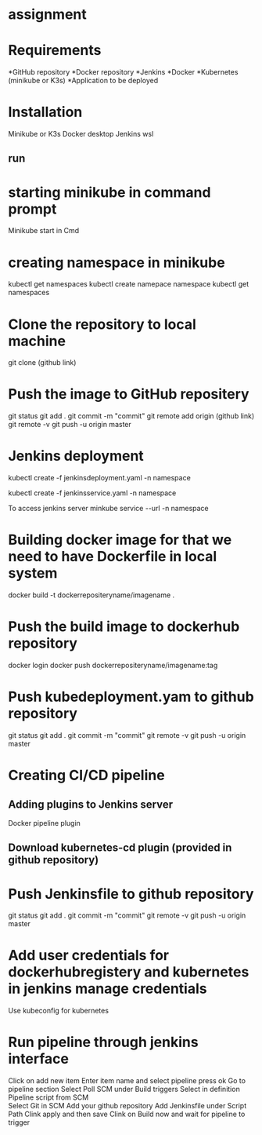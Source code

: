 # assignment

# Requirements
*GitHub repository
*Docker repository
*Jenkins
*Docker
*Kubernetes (minikube or K3s)
*Application to be deployed

# Installation 
Minikube or K3s
Docker desktop
Jenkins
wsl

## run
# starting minikube in command prompt
 Minikube start in Cmd
# creating namespace in minikube
 kubectl get namespaces
 kubectl create namepace namespace
 kubectl get namespaces
# Clone the repository to local machine
 git clone (github link)
# Push the image to GitHub repositery
 git status
 git add .
 git commit -m "commit"
 git remote add origin (github link)
 git remote -v
 git push -u origin master
# Jenkins deployment

kubectl create -f jenkinsdeployment.yaml -n namespace

kubectl create -f jenkinsservice.yaml -n namespace

To access jenkins server
minkube service --url -n namespace


# Building docker image for that we need to have Dockerfile in local system
 docker build -t dockerrepositeryname/imagename .
 
# Push the build image to dockerhub repository
 docker login
 docker push dockerrepositeryname/imagename:tag
 
# Push kubedeployment.yam to github repository
 git status
 git add .
 git commit -m "commit"
 git remote -v
 git push -u origin master
 
 # Creating CI/CD pipeline
## Adding plugins to Jenkins server
 Docker pipeline plugin
## Download kubernetes-cd plugin (provided in github repository)

# Push Jenkinsfile to github repository
 git status
 git add .
 git commit -m "commit"
 git remote -v
 git push -u origin master
 
# Add user credentials for dockerhubregistery and kubernetes in jenkins manage credentials
  Use kubeconfig for kubernetes

# Run pipeline through jenkins interface
 Click on add new item
 Enter item name and select pipeline press ok
 Go to pipeline section
 Select Poll SCM under Build triggers
 Select in definition Pipeline script from SCM  
 Select Git in SCM
 Add your github repository
 Add Jenkinsfile under Script Path
 Clink apply and then save
 Clink on Build now and wait for pipeline to trigger
 
 

 
 

 
  
  



